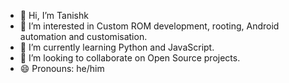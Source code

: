 - 👋 Hi, I’m Tanishk
- 👀 I’m interested in Custom ROM development, rooting, Android automation and customisation.
- 🌱 I’m currently learning Python and JavaScript.
- 💞️ I’m looking to collaborate on Open Source projects.
- 😄 Pronouns: he/him
